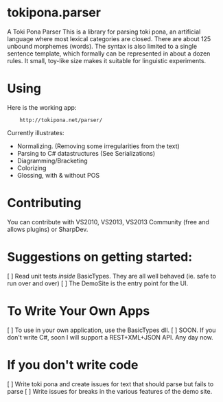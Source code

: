 tokipona.parser
===============

A Toki Pona Parser
This is a library for parsing toki pona, an artificial language where most lexical categories are closed. 
There are about 125 unbound morphemes (words). The syntax is also limited to a single sentence template, 
which formally can be represented in about a dozen rules. It small, toy-like size makes it suitable for 
linguistic experiments.

Using
=====
Here is the working app:

        http://tokipona.net/parser/

Currently illustrates:
    
* Normalizing. (Removing some irregularities from the text)
* Parsing to C# datastructures (See Serializations)
* Diagramming/Bracketing
* Colorizing
* Glossing, with & without POS

Contributing
============
You can contribute with VS2010, VS2013, VS2013 Community (free and allows plugins) or SharpDev.

Suggestions on getting started:
============
[ ] Read unit tests *inside* BasicTypes. They are all well behaved (ie. safe to run over and over)
[ ] The DemoSite is the entry point for the UI.

To Write Your Own Apps
============
[ ] To use in your own application, use the BasicTypes dll.
[ ] SOON. If you don't write C#, soon I will support a REST+XML+JSON API. Any day now.

If you don't write code
============
[ ] Write toki pona and create issues for text that should parse but fails to parse
[ ] Write issues for breaks in the various features of the demo site.
